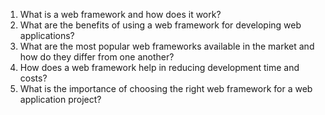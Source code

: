 

1. What is a web framework and how does it work?
2. What are the benefits of using a web framework for developing web applications?
3. What are the most popular web frameworks available in the market and how do they differ from one another?
4. How does a web framework help in reducing development time and costs?
5. What is the importance of choosing the right web framework for a web application project?